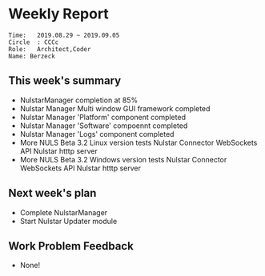 # Weekly Report 
```
Time: 	2019.08.29 ~ 2019.09.05
Circle	: CCCc
Role:	Architect,Coder
Name: Berzeck
```
## This week's summary

- NulstarManager completion at 85%
- Nulstar Manager Multi window GUI framework completed
- Nulstar Manager 'Platform' component completed
- Nulstar Manager 'Software' compoennt completed
- Nulstar Manager 'Logs' component completed
- More NULS Beta 3.2 Linux version tests 
   Nulstar Connector WebSockets API
   Nulstar htttp server
- More NULS Beta 3.2 Windows version tests 
   Nulstar Connector WebSockets API
   Nulstar htttp server

## Next week's plan

- Complete NulstarManager
- Start Nulstar Updater module

## Work Problem Feedback

- None!

